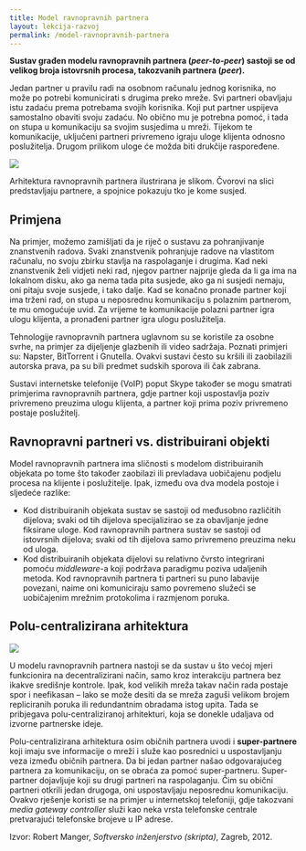 ```yaml
---
title: Model ravnopravnih partnera
layout: lekcija-razvoj
permalink: /model-ravnopravnih-partnera
---
```


**Sustav građen modelu ravnopravnih partnera (*peer-to-peer*) sastoji se od velikog broja istovrsnih procesa, takozvanih partnera (*peer*).**

Jedan partner u pravilu radi na osobnom računalu jednog korisnika, no može po potrebi komunicirati s drugima preko mreže. Svi partneri obavljaju istu zadaću prema potrebama svojih korisnika. Koji put partner uspijeva samostalno obaviti svoju zadaću. No obično mu je potrebna pomoć, i tada on stupa u komunikaciju sa svojim susjedima u mreži. Tijekom te komunikacije, uključeni partneri privremeno igraju uloge klijenta odnosno poslužitelja. Drugom prilikom uloge će možda biti drukčije raspoređene.

![](https://upload.wikimedia.org/wikipedia/commons/thumb/3/3f/P2P-network.svg/580px-P2P-network.svg.png)

Arhitektura ravnopravnih partnera ilustrirana je slikom. Čvorovi na slici predstavljaju partnere, a spojnice pokazuju tko je kome susjed.

## Primjena

Na primjer, možemo zamišljati da je riječ o sustavu za pohranjivanje znanstvenih radova. Svaki znanstvenik pohranjuje radove na vlastitom računalu, no svoju zbirku stavlja na raspolaganje i drugima. Kad neki znanstvenik želi vidjeti neki rad, njegov partner najprije gleda da li ga ima na lokalnom disku, ako ga nema tada pita susjede, ako ga ni susjedi nemaju, oni pitaju svoje susjede, i tako dalje. Kad se konačno pronađe partner koji ima trženi rad, on stupa u neposrednu komunikaciju s polaznim partnerom, te mu omogućuje uvid. Za vrijeme te komunikacije polazni partner igra ulogu klijenta, a pronađeni partner igra ulogu poslužitelja.

Tehnologije ravnopravnih partnera uglavnom su se koristile za osobne svrhe, na primjer za dijeljenje glazbenih ili video sadržaja. Poznati primjeri su: Napster, BitTorrent i Gnutella. Ovakvi sustavi često su kršili ili zaobilazili autorska prava, pa su bili predmet sudskih sporova ili čak zabrana.

Sustavi internetske telefonije (VoIP) poput Skype također se mogu smatrati primjerima ravnopravnih partnera, gdje partner koji uspostavlja poziv privremeno preuzima ulogu klijenta, a partner koji prima poziv privremeno postaje poslužitelj.

## Ravnopravni partneri vs. distribuirani objekti

Model ravnopravnih partnera ima sličnosti s modelom distribuiranih objekata po tome što također zaobilazi ili prevladava uobičajenu podjelu procesa na klijente i poslužitelje. Ipak, između ova dva modela postoje i sljedeće razlike:

- Kod distribuiranih objekata sustav se sastoji od međusobno različitih dijelova; svaki od tih dijelova specijalizirao se za obavljanje jedne fiksirane uloge. Kod ravnopravnih partnera sustav se sastoji od istovrsnih dijelova; svaki od tih dijelova samo privremeno preuzima neku od uloga.
- Kod distribuiranih objekata dijelovi su relativno čvrsto integrirani pomoću *middleware*-a koji podržava paradigmu poziva udaljenih metoda. Kod ravnopravnih partnera ti partneri su puno labavije povezani, naime oni komuniciraju samo povremeno služeći se uobičajenim mrežnim protokolima i razmjenom poruka.

## Polu-centralizirana arhitektura

![](https://image.slidesharecdn.com/ch18-100907133306-phpapp01/95/ch18software-engineering-9-47-728.jpg?cb=1283866424)

U modelu ravnopravnih partnera nastoji se da sustav u što većoj mjeri funkcionira na decentralizirani način, samo kroz interakciju partnera bez ikakve središnje kontrole. Ipak, kod velikih mreža takav način rada postaje spor i neefikasan – lako se može desiti da se mreža zaguši velikom brojem repliciranih poruka ili redundantnim obradama istog upita. Tada se pribjegava polu-centraliziranoj arhitekturi, koja se donekle udaljava od izvorne partnerske ideje.

Polu-centralizirana arhitektura osim običnih partnera uvodi i **super-partnere** koji imaju sve informacije o mreži i služe kao posrednici u uspostavljanju veza između običnih partnera. Da bi jedan partner našao odgovarajućeg partnera za komunikaciju, on se obraća za pomoć super-partneru. Super-partner dojavljuje koji su drugi partneri na raspolaganju. Čim su obični partneri otkrili jedan drugoga, oni uspostavljaju neposrednu komunikaciju. Ovakvo rješenje koristi se na primjer u internetskoj telefoniji, gdje takozvani *media gateway controller* služi kao neka vrsta telefonske centrale pretvarajući telefonske brojeve u IP adrese.


Izvor: Robert Manger, *Softversko inženjerstvo (skripta)*, Zagreb, 2012.
